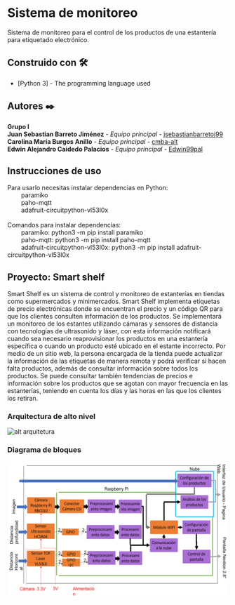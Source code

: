 # Sistema de monitoreo
Sistema de monitoreo para el control de los productos de una estantería para etiquetado electrónico.

## Construido con  🛠️
* [Python 3] - The programming language used

## Autores ✒️
**Grupo I**<br />
**Juan Sebastian Barreto Jiménez** - *Equipo principal* - [jsebastianbarretoj99](https://github.com/jsebastianbarretoj99)<br />
**Carolina María Burgos Anillo** - *Equipo principal* - [cmba-alt ](https://github.com/cmba-alt)<br />
**Edwin Alejandro Caidedo Palacios** - *Equipo principal* - [Edwin99pal](https://github.com/Edwin99pal)<br />

## Instrucciones de uso
Para usarlo necesitas instalar dependencias en Python:<br />
    &nbsp;&nbsp;&nbsp;&nbsp;&nbsp;&nbsp;&nbsp;&nbsp;paramiko <br />
    &nbsp;&nbsp;&nbsp;&nbsp;&nbsp;&nbsp;&nbsp;&nbsp;paho-mqtt <br />
    &nbsp;&nbsp;&nbsp;&nbsp;&nbsp;&nbsp;&nbsp;&nbsp;adafruit-circuitpython-vl53l0x <br />
<br />
Comandos para instalar dependencias:<br />
    &nbsp;&nbsp;&nbsp;&nbsp;&nbsp;&nbsp;&nbsp;&nbsp;paramiko: python3 -m pip install paramiko<br />
    &nbsp;&nbsp;&nbsp;&nbsp;&nbsp;&nbsp;&nbsp;&nbsp;paho-mqtt: python3 -m pip install paho-mqtt<br />
    &nbsp;&nbsp;&nbsp;&nbsp;&nbsp;&nbsp;&nbsp;&nbsp;adafruit-circuitpython-vl53l0x: python3 -m pip install adafruit-circuitpython-vl53l0x

## Proyecto: Smart shelf 
Smart Shelf es un sistema de control y monitoreo de estanterías en tiendas como supermercados y minimercados. Smart Shelf implementa etiquetas de precio electrónicas donde se encuentran el precio y un código QR para que los clientes consulten información de los productos. Se implementará un monitoreo de los estantes utilizando cámaras y sensores de distancia con tecnologías de ultrasonido y láser, con esta información notificará cuando sea necesario reaprovisionar los productos en una estantería específica o cuando un producto esté ubicado en el estante incorrecto. Por medio de un sitio web, la persona encargada de la tienda puede actualizar la información de las etiquetas de manera remota y podrá verificar si hacen falta productos, además de consultar información sobre todos los productos. Se puede consultar también tendencias de precios e información sobre los productos que se agotan con mayor frecuencia en las estanterías, teniendo en cuenta los días y las horas en las que los clientes los retiran.

### Arquitectura de alto nivel
![alt arquitetura](images/highlevel.gif)

### Diagrama de bloques
![alt diagrama](images/diagrama_bloques.jpg)
